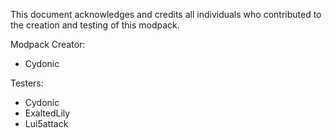 This document acknowledges and credits all individuals who contributed 
to the creation and testing of this modpack.


Modpack Creator:
  - Cydonic

Testers:
  - Cydonic
  - ExaltedLily
  - Lui5attack
